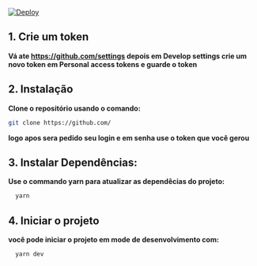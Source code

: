 [![Deploy](https://github.com/murilomontino/dpsystem-back/actions/workflows/deploy-stage.yaml/badge.svg)](https://github.com/murilomontino/dpsystem-back/actions/workflows/deploy-stage.yaml)


## 1. Crie um token

   **Vá ate https://github.com/settings depois em Develop settings crie um novo token em Personal access tokens e guarde o token**

## 2. Instalação  
     
   **Clone o repositório usando o comando:**

   ```bash
   git clone https://github.com/
```
   **logo apos sera pedido seu login e em senha use o token que você gerou**

## 3. Instalar Dependências:

   **Use o commando yarn para atualizar as dependêcias do projeto:**

 ```bash
   yarn
```
## 4. Iniciar o projeto

   **você pode iniciar o projeto em mode de desenvolvimento com:**

 ```bash
   yarn dev
```
